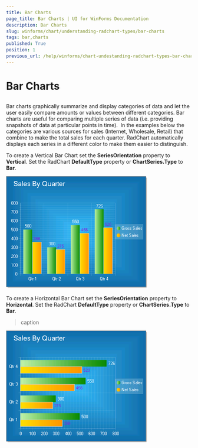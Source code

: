 ```yaml
---
title: Bar Charts
page_title: Bar Charts | UI for WinForms Documentation
description: Bar Charts
slug: winforms/chart/understanding-radchart-types/bar-charts
tags: bar,charts
published: True
position: 1
previous_url: /help/winforms/chart-undestanding-radchart-types-bar-charts.html
---
```


# Bar Charts



## 

Bar charts graphically summarize and display categories of data and let the user easily compare amounts or values between different categories. Bar charts are useful for comparing multiple series of data (i.e. providing snapshots of data at particular points in time).  In the examples below the categories are various sources for sales (Internet, Wholesale, Retail) that combine to make the total sales for each quarter. RadChart automatically displays each series in a different color to make them easier to distinguish.

To create a Vertical Bar Chart set the __SeriesOrientation__ property to __Vertical__. Set the RadChart __DefaultType__ property or __ChartSeries.Type__ to __Bar__.

![chart-undestanding-radchart-types-bar-charts 001](images/chart-undestanding-radchart-types-bar-charts001.png)

To create a Horizontal Bar Chart set the __SeriesOrientation__ property to __Horizontal__. Set the RadChart __DefaultType__ property or __ChartSeries.Type__ to __Bar__.
>caption 

![chart-undestanding-radchart-types-bar-charts 002](images/chart-undestanding-radchart-types-bar-charts002.png)
